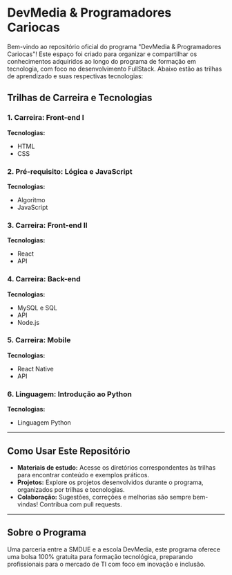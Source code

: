# DevMedia & Programadores Cariocas

Bem-vindo ao repositório oficial do programa "DevMedia & Programadores Cariocas"! Este espaço foi criado para organizar e compartilhar os conhecimentos adquiridos ao longo do programa de formação em tecnologia, com foco no desenvolvimento FullStack. Abaixo estão as trilhas de aprendizado e suas respectivas tecnologias:

## Trilhas de Carreira e Tecnologias

### 1. Carreira: Front-end I
**Tecnologias:**  
- HTML  
- CSS

### 2. Pré-requisito: Lógica e JavaScript
**Tecnologias:**  
- Algoritmo  
- JavaScript

### 3. Carreira: Front-end II
**Tecnologias:**  
- React  
- API

### 4. Carreira: Back-end
**Tecnologias:**  
- MySQL e SQL  
- API  
- Node.js

### 5. Carreira: Mobile
**Tecnologias:**  
- React Native  
- API

### 6. Linguagem: Introdução ao Python
**Tecnologias:**  
- Linguagem Python

---

## Como Usar Este Repositório

- **Materiais de estudo:** Acesse os diretórios correspondentes às trilhas para encontrar conteúdo e exemplos práticos.
- **Projetos:** Explore os projetos desenvolvidos durante o programa, organizados por trilhas e tecnologias.
- **Colaboração:** Sugestões, correções e melhorias são sempre bem-vindas! Contribua com pull requests.

---

## Sobre o Programa
Uma parceria entre a SMDUE e a escola DevMedia, este programa oferece uma bolsa 100% gratuita para formação tecnológica, preparando profissionais para o mercado de TI com foco em inovação e inclusão.
